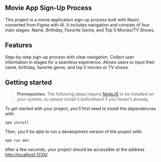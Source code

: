 ## Movie App Sign-Up Process

This project is a movie application sign-up process built with React, converted from Figma with AI. 
It includes navigation and consists of four main stages: Name, Birthday, Favorite Genre, and Top 5 Movies/TV Shows.

## Features

Step-by-step sign-up process with clear navigation.
Collect user information in stages for a seamless experience.
Allows users to input their name, birthday, favorite genre, and top 5 movies or TV shows.



## Getting started

> **Prerequisites:**
> The following steps require [NodeJS](https://nodejs.org/en/) to be installed on your system, so please
> install it beforehand if you haven't already.

To get started with your project, you'll first need to install the dependencies with:

```
npm install
```

Then, you'll be able to run a development version of the project with:

```
npm run dev
```

After a few seconds, your project should be accessible at the address
[http://localhost:1234/](http://localhost:1234/)

